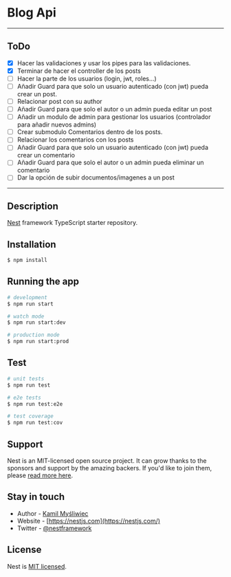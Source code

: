 # Blog Api
---
## ToDo

- [x] Hacer las validaciones y usar los pipes para las validaciones.
- [x] Terminar de hacer el controller de los posts
- [ ] Hacer la parte de los usuarios (login, jwt, roles...)
- [ ] Añadir Guard para que solo un usuario autenticado (con jwt) pueda crear un post.
- [ ] Relacionar post con su author
- [ ] Añadir Guard para que solo el autor o un admin pueda editar un post
- [ ] Añadir un modulo de admin para gestionar los usuarios (controlador para añadir nuevos admins)
- [ ] Crear submodulo Comentarios dentro de los posts.
- [ ] Relacionar los comentarios con los posts
- [ ] Añadir Guard para que solo un usuario autenticado (con jwt) pueda crear un comentario
- [ ] Añadir Guard para que solo el autor o un admin pueda eliminar un comentario
- [ ] Dar la opción de subir documentos/imagenes a un post
---


## Description

[Nest](https://github.com/nestjs/nest) framework TypeScript starter repository.

## Installation

```bash
$ npm install
```

## Running the app

```bash
# development
$ npm run start

# watch mode
$ npm run start:dev

# production mode
$ npm run start:prod
```

## Test

```bash
# unit tests
$ npm run test

# e2e tests
$ npm run test:e2e

# test coverage
$ npm run test:cov
```

## Support

Nest is an MIT-licensed open source project. It can grow thanks to the sponsors and support by the amazing backers. If you'd like to join them, please [read more here](https://docs.nestjs.com/support).

## Stay in touch

- Author - [Kamil Myśliwiec](https://kamilmysliwiec.com)
- Website - [https://nestjs.com](https://nestjs.com/)
- Twitter - [@nestframework](https://twitter.com/nestframework)

## License

Nest is [MIT licensed](LICENSE).
